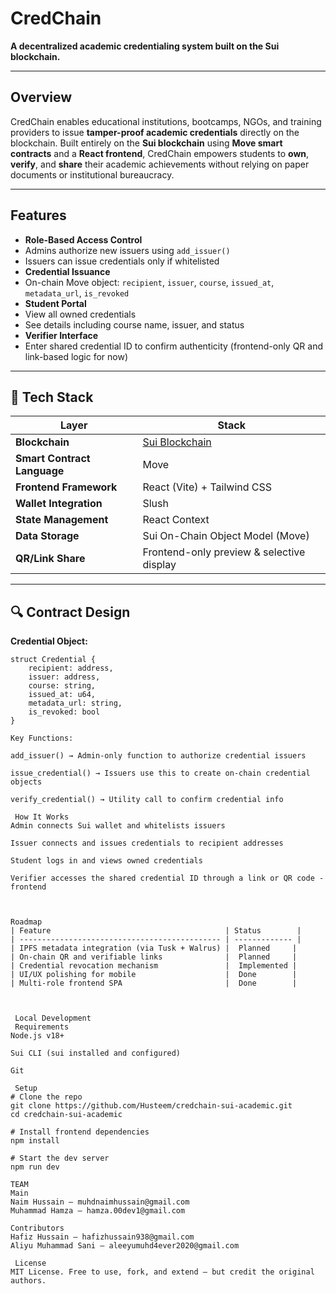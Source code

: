 # CredChain 

**A decentralized academic credentialing system built on the Sui blockchain.**

---

##  Overview

CredChain enables educational institutions, bootcamps, NGOs, and training providers to issue **tamper-proof academic credentials** directly on the blockchain. Built entirely on the **Sui blockchain** using **Move smart contracts** and a **React frontend**, CredChain empowers students to **own**, **verify**, and **share** their academic achievements without relying on paper documents or institutional bureaucracy.

---

##  Features

-  **Role-Based Access Control**  
  - Admins authorize new issuers using `add_issuer()`
  - Issuers can issue credentials only if whitelisted
-  **Credential Issuance**  
  - On-chain Move object: `recipient`, `issuer`, `course`, `issued_at`, `metadata_url`, `is_revoked`
-  **Student Portal**  
  - View all owned credentials
  - See details including course name, issuer, and status
-  **Verifier Interface**  
  - Enter shared credential ID to confirm authenticity (frontend-only QR and link-based logic for now)

---

## 🔧 Tech Stack

| Layer | Stack |
|-------|-------|
| **Blockchain** | [Sui Blockchain](https://sui.io) |
| **Smart Contract Language** | Move |
| **Frontend Framework** | React (Vite) + Tailwind CSS |
| **Wallet Integration** | Slush |
| **State Management** | React Context |
| **Data Storage** | Sui On-Chain Object Model (Move) |
| **QR/Link Share** | Frontend-only preview & selective display |

---

## 🔍 Contract Design

**Credential Object:**
```move
struct Credential {
    recipient: address,
    issuer: address,
    course: string,
    issued_at: u64,
    metadata_url: string,
    is_revoked: bool
}

Key Functions:

add_issuer() → Admin-only function to authorize credential issuers

issue_credential() → Issuers use this to create on-chain credential objects

verify_credential() → Utility call to confirm credential info

 How It Works
Admin connects Sui wallet and whitelists issuers

Issuer connects and issues credentials to recipient addresses

Student logs in and views owned credentials

Verifier accesses the shared credential ID through a link or QR code - frontend



Roadmap
| Feature                                       | Status        |
| --------------------------------------------- | ------------- |
| IPFS metadata integration (via Tusk + Walrus) |  Planned     |
| On-chain QR and verifiable links              |  Planned     |
| Credential revocation mechanism               |  Implemented |
| UI/UX polishing for mobile                    |  Done        |
| Multi-role frontend SPA                       |  Done        |



 Local Development
 Requirements
Node.js v18+

Sui CLI (sui installed and configured)

Git

 Setup
# Clone the repo
git clone https://github.com/Husteem/credchain-sui-academic.git
cd credchain-sui-academic

# Install frontend dependencies
npm install

# Start the dev server
npm run dev

TEAM
Main
Naim Hussain – muhdnaimhussain@gmail.com
Muhammad Hamza – hamza.00dev1@gmail.com

Contributors
Hafiz Hussain – hafizhussain938@gmail.com
Aliyu Muhammad Sani – aleeyumuhd4ever2020@gmail.com

 License
MIT License. Free to use, fork, and extend — but credit the original authors.

